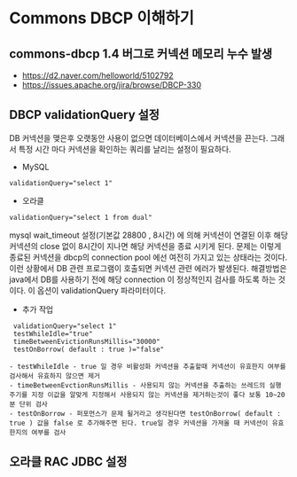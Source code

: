 # Commons DBCP 이해하기

## commons-dbcp 1.4 버그로 커넥션 메모리 누수 발생

- https://d2.naver.com/helloworld/5102792
- https://issues.apache.org/jira/browse/DBCP-330

## DBCP validationQuery 설정

DB 커넥션을 맺은후 오랫동안 사용이 없으면 데이터베이스에서 커넥션을 끈는다. 그래서 특정 시간 마다 커넥션을 확인하는 쿼리를 날리는 설정이 필요하다.

- MySQL
```
validationQuery="select 1"
```
- 오라클
```
validationQuery="select 1 from dual"
```
mysql wait_timeout 설정(기본값 28800 , 8시간) 에 의해 커넥션이 연결된 이후 해당커넥션의 close 없이 8시간이 지나면 해당 커넥션을 종료 시키게 된다.
문제는 이렇게 종료된 커넥션을 dbcp의 connection pool 에선 여전히 가지고 있는 상태라는 것이다.이런 상황에서 DB 관련 프로그램이 호출되면 커넥션 관련 에러가 발생된다.
해결방법은 java에서 DB를 사용하기 전에 해당 connection 이 정상적인지 검사를 하도록 하는 것이다. 이 옵션이 validationQuery 파라미터이다.

- 추가 작업
```
 validationQuery="select 1"
 testWhileIdle="true"
 timeBetweenEvictionRunsMillis="30000"
 testOnBorrow( default : true )="false"
 ```

    - testWhileIdle - true 일 경우 비활성화 커넥션을 추출할때 커넥션이 유효한지 여부를 검사해서 유효하지 않으면 제거
    - timeBetweenEvctionRunsMillis - 사용되지 않는 커넥션을 추출하는 쓰레드의 실행 주기를 지정 이값을 알맞게 지정해서 사용되지 않는 커넥션을 제거하는것이 좋다 보통 10~20분 단위 검사
    - testOnBorrow - 퍼포먼스가 문제 될거라고 생각된다면 testOnBorrow( default : true ) 값을 false 로 추가해주면 된다. true일 경우 커넥션을 가져올 때 커넥션이 유효한지의 여부를 검사

## 오라클 RAC JDBC 설정
